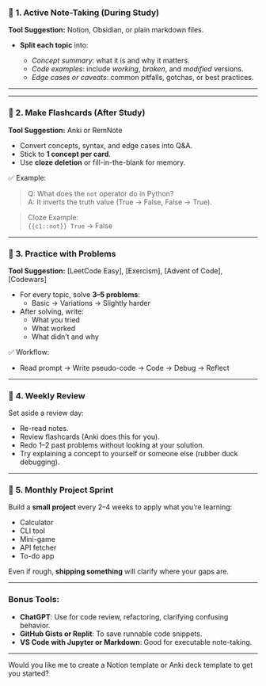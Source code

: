 
### 🧠 **1. Active Note-Taking (During Study)**

**Tool Suggestion:** Notion, Obsidian, or plain markdown files.

- **Split each topic** into:
    
    - _Concept summary_: what it is and why it matters.
    - _Code examples_: include _working_, _broken_, and _modified_ versions.
    - _Edge cases or caveats_: common pitfalls, gotchas, or best practices.


---
****

### 📇 **2. Make Flashcards (After Study)**
**Tool Suggestion:** Anki or RemNote

- Convert concepts, syntax, and edge cases into Q&A.
- Stick to **1 concept per card**.
- Use **cloze deletion** or fill-in-the-blank for memory.

✅ Example:
> Q: What does the `not` operator do in Python?  
> A: It inverts the truth value (True → False, False → True).

> Cloze Example:  
> `{{c1::not}} True` → False

---

### 🧪 **3. Practice with Problems**
**Tool Suggestion:** [LeetCode Easy], [Exercism], [Advent of Code], [Codewars]

- For every topic, solve **3–5 problems**:
  - Basic → Variations → Slightly harder
- After solving, write:
  - What you tried
  - What worked
  - What didn’t and why

✅ Workflow:
- Read prompt → Write pseudo-code → Code → Debug → Reflect

---

### 🔁 **4. Weekly Review**
Set aside a review day:
- Re-read notes.
- Review flashcards (Anki does this for you).
- Redo 1–2 past problems without looking at your solution.
- Try explaining a concept to yourself or someone else (rubber duck debugging).

---

### 🧩 **5. Monthly Project Sprint**
Build a **small project** every 2–4 weeks to apply what you’re learning:
- Calculator
- CLI tool
- Mini-game
- API fetcher
- To-do app

Even if rough, **shipping something** will clarify where your gaps are.

---

### Bonus Tools:
- **ChatGPT**: Use for code review, refactoring, clarifying confusing behavior.
- **GitHub Gists or Replit**: To save runnable code snippets.
- **VS Code with Jupyter or Markdown**: Good for executable note-taking.

---

Would you like me to create a Notion template or Anki deck template to get you started?

